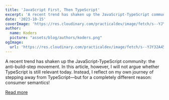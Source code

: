 ```yaml
---
title: 'JavaScript First, Then TypeScript'
excerpt: 'A recent trend has shaken up the JavaScript-TypeScript community: the anti-build-step movement. In this article, however, I will not argue whether TypeScript is still relevant today. Instead, I reflect on my own journey of stepping away from TypeScript—but for a completely different reason: consumer semantics!'
date: '2023-10-15'
coverImage: 'https://res.cloudinary.com/practicaldev/image/fetch/s--YJY32A45--/c_imagga_scale,f_auto,fl_progressive,h_420,q_auto,w_1000/https://dev-to-uploads.s3.amazonaws.com/uploads/articles/4puzsf0q9v6qw4b4lwir.png'
author:
  name: Koders
  picture: "assets/blog/authors/koders.png"
ogImage:
  url: 'https://res.cloudinary.com/practicaldev/image/fetch/s--YJY32A45--/c_imagga_scale,f_auto,fl_progressive,h_420,q_auto,w_1000/https://dev-to-uploads.s3.amazonaws.com/uploads/articles/4puzsf0q9v6qw4b4lwir.png'
---
```


A recent trend has shaken up the JavaScript-TypeScript community: the anti-build-step movement. In this article, however, I will not argue whether TypeScript is still relevant today. Instead, I reflect on my own journey of stepping away from TypeScript—but for a completely different reason: consumer semantics!

[Read more](https://dev.to/somedood/javascript-first-then-typescript-10bg)
